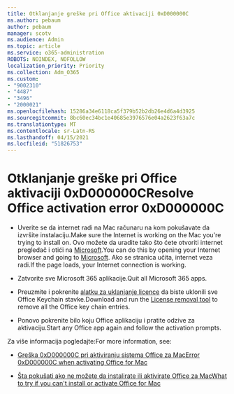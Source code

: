 ```yaml
---
title: Otklanjanje greške pri Office aktivaciji 0xD000000C
ms.author: pebaum
author: pebaum
manager: scotv
ms.audience: Admin
ms.topic: article
ms.service: o365-administration
ROBOTS: NOINDEX, NOFOLLOW
localization_priority: Priority
ms.collection: Adm_O365
ms.custom:
- "9002310"
- "4487"
- "3496"
- "2000021"
ms.openlocfilehash: 15286a34e6118ca5f379b52b2db26e4d6a4d3925
ms.sourcegitcommit: 8bc60ec34bc1e40685e3976576e04a2623f63a7c
ms.translationtype: MT
ms.contentlocale: sr-Latn-RS
ms.lasthandoff: 04/15/2021
ms.locfileid: "51826753"
---
```

# <a name="resolve-office-activation-error-0xd000000c"></a><span data-ttu-id="2c950-102">Otklanjanje greške pri Office aktivaciji 0xD000000C</span><span class="sxs-lookup"><span data-stu-id="2c950-102">Resolve Office activation error 0xD000000C</span></span>

- <span data-ttu-id="2c950-103">Uverite se da internet radi na Mac računaru na kom pokušavate da izvršite instalaciju.</span><span class="sxs-lookup"><span data-stu-id="2c950-103">Make sure the Internet is working on the Mac you're trying to install on.</span></span> <span data-ttu-id="2c950-104">Ovo možete da uradite tako što ćete otvoriti internet pregledač i otići na [Microsoft](https://www.microsoft.com).</span><span class="sxs-lookup"><span data-stu-id="2c950-104">You can do this by opening your Internet browser and going to [Microsoft](https://www.microsoft.com).</span></span> <span data-ttu-id="2c950-105">Ako se stranica učita, internet veza radi.</span><span class="sxs-lookup"><span data-stu-id="2c950-105">If the page loads, your Internet connection is working.</span></span>

- <span data-ttu-id="2c950-106">Zatvorite sve Microsoft 365 aplikacije.</span><span class="sxs-lookup"><span data-stu-id="2c950-106">Quit all Microsoft 365 apps.</span></span>

- <span data-ttu-id="2c950-107">Preuzmite i pokrenite [alatku za uklanjanje licence](https://go.microsoft.com/fwlink/?linkid=849815) da biste uklonili sve Office Keychain stavke.</span><span class="sxs-lookup"><span data-stu-id="2c950-107">Download and run the [License removal tool](https://go.microsoft.com/fwlink/?linkid=849815) to remove all the Office key chain entries.</span></span>

- <span data-ttu-id="2c950-108">Ponovo pokrenite bilo koju Office aplikaciju i pratite odzive za aktivaciju.</span><span class="sxs-lookup"><span data-stu-id="2c950-108">Start any Office app again and follow the activation prompts.</span></span>

<span data-ttu-id="2c950-109">Za više informacija pogledajte:</span><span class="sxs-lookup"><span data-stu-id="2c950-109">For more information, see:</span></span>

- [<span data-ttu-id="2c950-110">Greška 0xD000000C pri aktiviranju sistema Office za Mac</span><span class="sxs-lookup"><span data-stu-id="2c950-110">Error 0xD000000C when activating Office for Mac</span></span>](https://support.office.com/article/error-0xd000000c-when-activating-office-for-mac-da865931-4658-4829-ba2d-8133390c6d25)

- [<span data-ttu-id="2c950-111">Šta pokušati ako ne možete da instalirate ili aktivirate Office za Mac</span><span class="sxs-lookup"><span data-stu-id="2c950-111">What to try if you can't install or activate Office for Mac</span></span>](https://support.office.com/article/what-to-try-if-you-can-t-install-or-activate-office-for-mac-5efba2b4-b1e6-4e5f-bf3c-6ab945d03dea)
